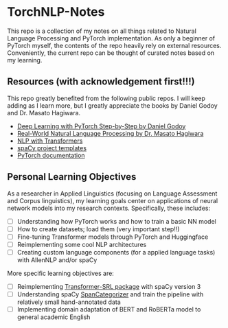 # TorchNLP-Notes

This repo is a collection of my notes on all things related to Natural Language Processing and PyTorch implementation.
As only a beginner of PyTorch myself, the contents of the repo heavily rely on external resources. Conveniently, the current repo can be thought of curated notes based on my learning. 

## Resources (with acknowledgement first!!!)

This repo greatly benefited from the following public repos. I will keep adding as I learn more, but I greatly appreciate the books by Daniel Godoy and Dr. Masato Hagiwara. 

- [Deep Learning with PyTorch Step-by-Step by Daniel Godoy](https://github.com/dvgodoy/PyTorchStepByStep)
- [Real-World Natural Language Processing by Dr. Masato Hagiwara](https://github.com/mhagiwara/realworldnlp)
- [NLP with Transformers](https://github.com/nlp-with-transformers/notebooks)
- [spaCy project templates](https://github.com/explosion/projects)
- [PyTorch documentation](https://pytorch.org/docs/stable/index.html)



## Personal Learning Objectives

As a researcher in Applied Linguistics (focusing on Language Assessment and Corpus linguistics), my learning goals center on applications of neural network models into my research contexts. Specifically, these includes:

- [ ] Understanding how PyTorch works and how to train a basic NN model
- [ ] How to create datasets; load them (very important step!!)
- [ ] Fine-tuning Transformer models through PyTorch and Huggingface
- [ ] Reimplementing some cool NLP architectures
- [ ] Creating custom language components (for a applied language tasks) with AllenNLP and/or spaCy

More specific learning objectives are:

- [ ] Reimplementing [Transformer-SRL package](https://github.com/Riccorl/transformer-srl) with spaCy version 3
- [ ] Understanding spaCy [SpanCategorizer](https://spacy.io/api/spancategorizer/#_title) and train the pipeline with relatively small hand-annotated data
- [ ] Implementing domain adaptation of BERT and RoBERTa model to general academic English

